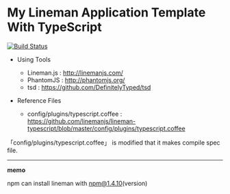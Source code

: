 # My Lineman Application Template With TypeScript

[![Build Status](https://travis-ci.org/duyoji/lineman-typescript-template.svg?branch=master)](https://travis-ci.org/duyoji/lineman-typescript-template)

- Using Tools
  - Lineman.js : http://linemanjs.com/
  - PhantomJS  : http://phantomjs.org/
  - tsd        : https://github.com/DefinitelyTyped/tsd

- Reference Files
  - config/plugins/typescript.coffee : https://github.com/linemanjs/lineman-typescript/blob/master/config/plugins/typescript.coffee


「config/plugins/typescript.coffee」 is modified that it makes compile spec file.


---

**memo**

npm can install lineman with npm@1.4.10(version)